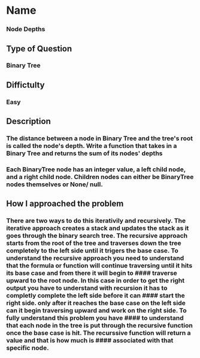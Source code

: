 # Name 
### Node Depths

## Type of Question
### Binary Tree

## Diffictulty
### Easy

## Description
### The distance between a node in Binary Tree and the tree's root is called the node's depth. Write a function that takes in a Binary Tree and returns the sum of its nodes' depths
### Each BinaryTree node has an integer value, a left child node, and a right child node. Children nodes can either be BinaryTree nodes themselves or None/ null.

## How I approached the problem
### There are two ways to do this iterativily and recursively. The iterative approach creates a stack and updates the stack as it goes through the binary search tree. The recursive approach starts from the root of the tree and traverses down the tree completely to the left side until it trigers the base case. To understand the recursive approach you need to understand that the formula or function will continue traversing until it hits its base case and from there it will begin to #### traverse upward to the root node. In this case in order to get the right output you have to understand with recursion it has to completly complete the left side before it can #### start the right side. only after it reaches the base case on the left side can it begin traversing upward and work on the right side.  To fully understand this problem you have #### to understand that each node in the tree is put through the recursive function once the base case is hit. The recurssive function will return a value and that is how much is #### associated with that specific node.  
